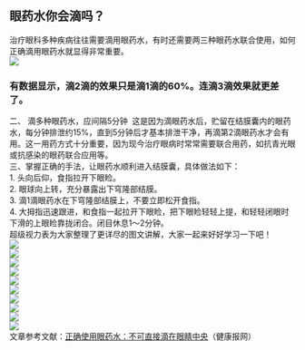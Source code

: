 ## 眼药水你会滴吗？  
 治疗眼科多种疾病往往需要滴用眼药水，有时还需要两三种眼药水联合使用，如何正确滴用眼药水就显得非常重要。   
![](http://cdncms.v-keep.cn/wp-content/uploads/2019/09/timg65.jpg)  
### 有数据显示，滴2滴的效果只是滴1滴的60%。连滴3滴效果就更差了。   
二、 滴多种眼药水，应间隔5分钟  这是因为滴眼药水后，贮留在结膜囊内的眼药水，每分钟排泄约15%，直到5分钟后才基本排泄干净，再滴第2滴眼药水才会有用。这一用药方式十分重要，因为现今治疗眼病时常常需要联合用药，如抗青光眼或抗感染的眼药联合应用等。   
三、掌握正确的手法，让眼药水顺利进入结膜囊，具体做法如下：   
1. 头向后仰，食指拉开下眼睑。   
2. 眼球向上转，充分暴露出下穹隆部结膜。   
3. 滴1滴眼药水在下穹隆部结膜上，不要立即松开食指。   
4. 大拇指迅速跟进，和食指一起拉开下眼睑，把下眼睑轻轻上提，和轻轻闭眼时下滑的上眼睑靠拢闭合。闭目休息1～2分钟。    
超级视力表为大家整理了更详尽的图文讲解，大家一起来好好学习一下吧！  
![](http://cdncms.v-keep.cn/wp-content/uploads/2019/09/T1ThA5BvKT1RCvBVdK.jpg)  
![](http://cdncms.v-keep.cn/wp-content/uploads/2019/09/T1RLA5BmWv1RCvBVdK.jpg)  
![](http://cdncms.v-keep.cn/wp-content/uploads/2019/09/T1U_A5BjET1RCvBVdK.jpg)  
![](http://cdncms.v-keep.cn/wp-content/uploads/2019/09/T1JQE5BCbT1RCvBVdK.jpg)  
![](http://cdncms.v-keep.cn/wp-content/uploads/2019/09/T1LhL5BjZT1RCvBVdK.jpg)  
![](http://cdncms.v-keep.cn/wp-content/uploads/2019/09/T1e_W5B7bT1RCvBVdK.jpg)  
![](http://cdncms.v-keep.cn/wp-content/uploads/2019/09/T1GhL5BvKT1RCvBVdK.jpg)  
![](http://cdncms.v-keep.cn/wp-content/uploads/2019/09/T1gfE5BXZT1RCvBVdK.jpg)  
![](http://cdncms.v-keep.cn/wp-content/uploads/2019/09/T1iuE5B4ET1RCvBVdK.jpg)  
![](http://cdncms.v-keep.cn/wp-content/uploads/2019/09/T11_V5B7Zv1RCvBVdK.jpg)  
文章参考文献：<a href="http://www.jkb.com.cn/news/industryNews/2011/0801/215388.html">正确使用眼药水：不可直接滴在眼睛中央</a>（健康报网）  
